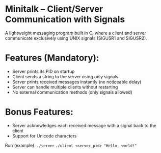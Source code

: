 # Minitalk – Client/Server Communication with Signals
A lightweight messaging program built in C, where a client and server communicate exclusively using UNIX signals (SIGUSR1 and SIGUSR2).

# Features (Mandatory):
- Server prints its PID on startup
- Client sends a string to the server using only signals
- Server prints received messages instantly (no noticeable delay)
- Server can handle multiple clients without restarting
- No external communication methods (only signals allowed)

# Bonus Features:
- Server acknowledges each received message with a signal back to the client
- Support for Unicode characters

Run (example):
`./server`
`./client <server_pid> "Hello, world!"`
